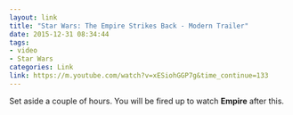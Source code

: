 ```yaml
---
layout: link
title: "Star Wars: The Empire Strikes Back - Modern Trailer"
date: 2015-12-31 08:34:44
tags:
- video
- Star Wars
categories: Link
link: https://m.youtube.com/watch?v=xESiohGGP7g&time_continue=133
---
```


Set aside a couple of hours. You will be fired up to watch **Empire** after this.